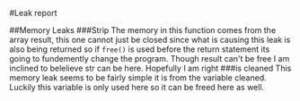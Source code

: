 #Leak report

##Memory Leaks
###Strip
	The memory in this function comes from the array result, this one cannot just be closed since what is causing this leak is also being returned so if `free()` is used before the return statement its going to fundemently change the program. Though result can\'t be free I am inclined to belelieve str can be here. Hopefully I am right
###is cleaned 
	This memory leak seems to be fairly simple it is from the variable cleaned. Luckily this variable is only used here so it can be freed here as well.



